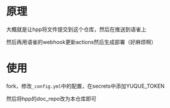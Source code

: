 # 原理

大概就是让hpp将文件提交到这个仓库，然后在推送到语雀上

然后再用语雀的webhook更新actions然后生成部署（好麻烦啊）

# 使用

fork，修改`_config.yml`中的配置，在secrets中添加YUQUE_TOKEN

然后将hpp的doc_repo改为本仓库即可
